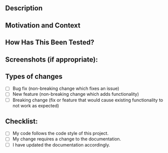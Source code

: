 <!--- Provide a general summary of your changes in the Title above -->

## Description
<!--- Describe your changes in detail -->

## Motivation and Context
<!--- Why is this change required? What problem does it solve? -->
<!--- If it fixes an open issue, please link to the issue here. -->

## How Has This Been Tested?
<!--- Please describe in detail how you tested your changes. -->
<!--- Include details of your testing environment, tests ran to see how
-->
<!--- your change affects other areas of the code, etc. -->

## Screenshots (if appropriate):

## Types of changes
<!--- What types of changes does your code introduce? Put an `x` in all
the boxes that apply: -->
- [ ] Bug fix (non-breaking change which fixes an issue)
- [ ] New feature (non-breaking change which adds functionality)
- [ ] Breaking change (fix or feature that would cause existing
  functionality to not work as expected)

## Checklist:
<!--- Go over all the following points, and put an `x` in all the boxes
that apply. -->
<!--- If you're unsure about any of these, don't hesitate to ask. We're
here to help! -->
- [ ] My code follows the code style of this project.
- [ ] My change requires a change to the documentation.
- [ ] I have updated the documentation accordingly.
